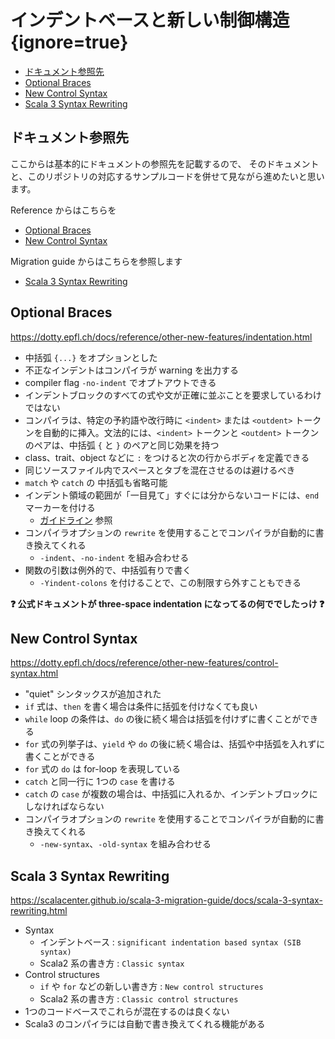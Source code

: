 # インデントベースと新しい制御構造 {ignore=true}

<!-- @import "[TOC]" {cmd="toc" depthFrom=1 depthTo=6 orderedList=false} -->

<!-- code_chunk_output -->

- [ドキュメント参照先](#ドキュメント参照先)
- [Optional Braces](#optional-braces)
- [New Control Syntax](#new-control-syntax)
- [Scala 3 Syntax Rewriting](#scala-3-syntax-rewriting)

<!-- /code_chunk_output -->

## ドキュメント参照先

ここからは基本的にドキュメントの参照先を記載するので、
そのドキュメントと、このリポジトリの対応するサンプルコードを併せて見ながら進めたいと思います。

Reference からはこちらを
- [Optional Braces](https://dotty.epfl.ch/docs/reference/other-new-features/indentation.html)
- [New Control Syntax](https://dotty.epfl.ch/docs/reference/other-new-features/control-syntax.html)

Migration guide からはこちらを参照します
- [Scala 3 Syntax Rewriting](https://scalacenter.github.io/scala-3-migration-guide/docs/scala-3-syntax-rewriting.html)

## Optional Braces

https://dotty.epfl.ch/docs/reference/other-new-features/indentation.html

- 中括弧 `{...}` をオプションとした
- 不正なインデントはコンパイラが warning を出力する
- compiler flag `-no-indent` でオプトアウトできる
- インデントブロックのすべての式や文が正確に並ぶことを要求しているわけではない
- コンパイラは、特定の予約語や改行時に `<indent>` または `<outdent>` トークンを自動的に挿入。文法的には、`<indent>` トークンと `<outdent>` トークンのペアは、中括弧 `{` と `}` のペアと同じ効果を持つ
- class、trait、object などに `:` をつけると次の行からボディを定義できる
- 同じソースファイル内でスペースとタブを混在させるのは避けるべき
- `match` や `catch` の 中括弧も省略可能
- インデント領域の範囲が「一目見て」すぐには分からないコードには、`end` マーカーを付ける
  - [ガイドライン](https://dotty.epfl.ch/docs/reference/other-new-features/indentation.html#the-end-marker) 参照
- コンパイラオプションの `rewrite` を使用することでコンパイラが自動的に書き換えてくれる
  - `-indent`、`-no-indent` を組み合わせる
- 関数の引数は例外的で、中括弧有りで書く
  - `-Yindent-colons` を付けることで、この制限すら外すこともできる

**:question: 公式ドキュメントが three-space indentation になってるの何ででしたっけ :question:**

## New Control Syntax

https://dotty.epfl.ch/docs/reference/other-new-features/control-syntax.html

-  "quiet" シンタックスが追加された
- `if` 式は、`then` を書く場合は条件に括弧を付けなくても良い
- `while` loop の条件は、`do` の後に続く場合は括弧を付けずに書くことができる
- `for` 式の列挙子は、`yield` や `do` の後に続く場合は、括弧や中括弧を入れずに書くことができる
- `for` 式の `do` は for-loop を表現している
- `catch` と同一行に 1つの `case` を書ける
- `catch` の `case` が複数の場合は、中括弧に入れるか、インデントブロックにしなければならない
- コンパイラオプションの `rewrite` を使用することでコンパイラが自動的に書き換えてくれる
  - `-new-syntax`、`-old-syntax` を組み合わせる

## Scala 3 Syntax Rewriting

https://scalacenter.github.io/scala-3-migration-guide/docs/scala-3-syntax-rewriting.html

- Syntax
  - インデントベース : `significant indentation based syntax (SIB syntax)`
  - Scala2 系の書き方 : `Classic syntax`
- Control structures
  - `if` や `for` などの新しい書き方 : `New control structures`
  - Scala2 系の書き方 : `Classic control structures`
- 1つのコードベースでこれらが混在するのは良くない
- Scala3 のコンパイラには自動で書き換えてくれる機能がある

